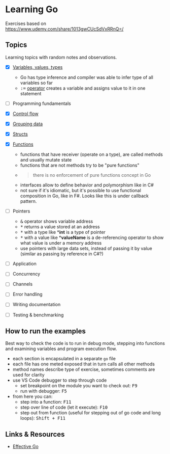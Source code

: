 # Learning Go

Exercises based on https://www.udemy.com/share/1013gwCUcSdVxRRnQ=/

## Topics

Learning topics with random notes and observations.

- [x] [Variables, values, types](./exercises/01-variables-value-types.go)
  - Go has type inference and compiler was able to infer type of all variables so far
  - <kbd>:=</kbd> [operator](https://golang.org/ref/spec#Short_variable_declarations) creates a variable and assigns value to it in one statement
- [ ] Programming fundamentals
- [x] [Control flow](exercises/03-control-flow.go)
- [x] [Grouping data](exercises/04-grouping-data.go)
- [x] [Structs](exercises/05-structs.go)
- [x] [Functions](exercises/06-functions.go)
  - functions that have receiver (operate on a type), are called methods and usually mutate state
  - functions that are not methods try to be "pure functions"
  - > there is no enforcement of pure functions concept in Go
  - interfaces allow to define behavior and polymorphism like in C#
  - not sure if it's idiomatic, but it's possible to use functional composition in Go, like in F#. Looks like this is under callback pattern.

- [ ] Pointers
  - <kbd>&</kbd> operator shows variable address
  - <kbd>*</kbd> returns a value stored at an address
  - <kbd>*</kbd> with a type like ***int** is a type of pointer
  - <kbd>*</kbd> with a value like ***valueName** is a de-referencing operator to show what value is under a memory address
  - use pointers with large data sets, instead of passing it by value (similar as passing by reference in C#?)
- [ ] Application
- [ ] Concurrency
- [ ] Channels
- [ ] Error handling
- [ ] Writing documentation
- [ ] Testing & benchmarking

## How to run the examples

Best way to check the code is to run in debug mode, stepping into functions and examining variables and program execution flow.

- each section is encapsulated in a separate `go` file
- each file has one meted exposed that in turn calls all other methods
- method names describe type of exercise, sometimes comments are used for clarity
- use VS Code debugger to step through code
  - set breakpoint on the module you want to check out: <kbd>F9</kbd>
  - run with debugger: <kbd>F5</kbd>
- from here you can:
  - step into a function: <kbd>F11</kbd>
  - step over line of code (let it execute): <kbd>F10</kbd>
  - step out from function (useful for stepping out of go code and long loops): <kbd>Shift + F11</kbd>


## Links & Resources

- [Effective Go](https://golang.org/doc/effective_go)